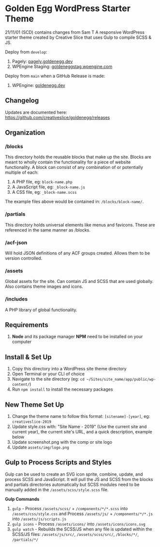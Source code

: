 # Golden Egg WordPress Starter Theme
21/11/01 (SCD) contains changes from Sam 
T
A responsive WordPress starter theme created by Creative Slice that uses Gulp to compile SCSS &amp; JS.

Deploy from `develop`:
1. Pagely: [pagely.goldenegg.dev](https://goldenegg.dev)
1. WPEngine Staging: [goldeneggstag.wpengine.com](https://goldeneggstag.wpengine.com)

Deploy from `main` when a GitHub Release is made:
1. WPEngine: [goldenegg.dev](https://goldenegg.dev)


## Changelog
Updates are documented here: https://github.com/creativeslice/goldenegg/releases

## Organization

### /blocks

This directory holds the reusable blocks that make up the site. Blocks are meant to wholly contain the functionality for a piece of website functionality. A block can consist of any combination of or potentially multiple of each:

1. A PHP file, eg: `block-name.php`
1. A JavaScript file, eg: `_block-name.js`
1. A CSS file, eg: `_block-name.scss`

The example files above would be contained in: `/blocks/block-name/`.

### /partials

This directory holds universal elements like menus and favicons. These are referenced in the same manner as /blocks.

### /acf-json

Will hold JSON definitions of any ACF groups created. Allows them to be version controlled.

### /assets

Global assets for the site. Can contain JS and SCSS that are used globally. Also contains theme images and icons.

### /includes

A PHP library of global functionality.

## Requirements

1. **Node** and its package manager **NPM** need to be installed on your computer


## Install &amp; Set Up

1. Copy this directory into a WordPress site theme directory
1. Open Terminal or your CLI of choice
1. Navigate to the site directory (eg: `cd ~/Sites/site_name/app/public/wp-content/`)
1. Run `npm install` to install the necessary packages


## New Theme Set Up

1. Change the theme name to follow this format: `[sitename]-[year]`, eg: `creativeslice-2019`
1. Update style.css with: "Site Name - 2019" (Use the current site and current year), the current site's URL, and a quick description, example below
1. Update screenshot.png with the comp or site logo
1. Update `assets/img/logo.png`


## Gulp to Process Scripts and Styles

Gulp can be used to create an SVG icon sprite, combine, update, and process SCSS and JavaScript. It will pull the JS and SCSS from the blocks and partials directories automatically but SCSS modules need to be manually added in the `/assets/scss/style.scss` file.

**Gulp Commands**

1. `gulp` - Process `/assets/scss/` + `/components/*/*.scss` into `/assets/css/style.css` and Process `/assets/js/` + `/components/*/*.js` into `/assets/js/scripts.js`
1. `gulp icons` - Process `/assets/icons/` into `/assets/icons/icons.svg`
1. `gulp watch` - Rebuilds the SCSS/JS when any file is updated within the SCSS/JS files: `/assets/js/src/`, `/assets/scss/src/`, `/blocks/*/`, `/partials/*/`

